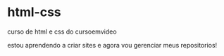 # html-css
 curso de html e css do cursoemvideo

 estou aprendendo a criar sites e agora vou gerenciar meus repositorios!
